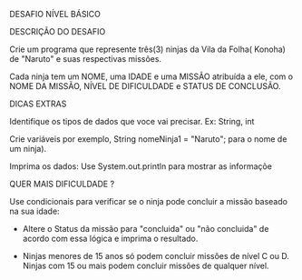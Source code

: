 DESAFIO NÍVEL BÁSICO 

DESCRIÇÃO DO DESAFIO

Crie um programa que represente três(3) ninjas da Vila da Folha( Konoha) de "Naruto" e suas respectivas missões.

Cada ninja tem um NOME, uma IDADE e uma MISSÃO atribuída a ele, com o NOME DA MISSÃO, NÍVEL DE DIFICULDADE e STATUS DE CONCLUSÃO.

DICAS EXTRAS 

Identifique os tipos de dados que voce vai precisar. Ex: String, int

Crie variáveis por exemplo, String nomeNinja1 = "Naruto"; para o nome de um ninja).

Imprima os dados: Use System.out.println para mostrar as informaçõe

QUER MAIS DIFICULDADE ?

Use condicionais para verificar se o ninja pode concluir a missão baseado na sua idade:

- Altere o Status da missão para "concluida" ou "não concluida" de acordo com essa lógica e imprima o resultado.

- Ninjas menores de 15 anos só podem concluir missões de nível C ou D. Ninjas com 15 ou mais podem concluir missões de qualquer nível.
